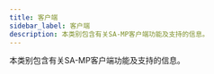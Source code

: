 ```yaml
---
title: 客户端
sidebar_label: 客户端
description: 本类别包含有关SA-MP客户端功能及支持的信息。
---
```


本类别包含有关SA-MP客户端功能及支持的信息。
